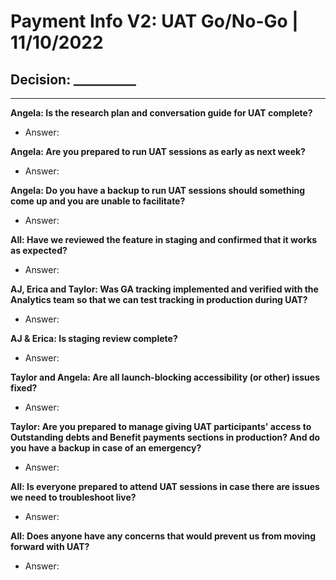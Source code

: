 # Payment Info V2: UAT Go/No-Go | 11/10/2022 

## Decision: __________

---

**Angela: Is the research plan and conversation guide for UAT complete?**
- Answer: 

**Angela: Are you prepared to run UAT sessions as early as next week?**
- Answer: 

**Angela: Do you have a backup to run UAT sessions should something come up and you are unable to facilitate?**
- Answer: 

**All: Have we reviewed the feature in staging and confirmed that it works as expected?**
- Answer: 

**AJ, Erica and Taylor: Was GA tracking implemented and verified with the Analytics team so that we can test tracking in production during UAT?**
- Answer: 

**AJ & Erica: Is staging review complete?**
- Answer:

**Taylor and Angela: Are all launch-blocking accessibility (or other) issues fixed?**
- Answer: 

**Taylor: Are you prepared to manage giving UAT participants' access to Outstanding debts and Benefit payments sections in production? And do you have a backup in case of an emergency?**
- Answer: 

**All: Is everyone prepared to attend UAT sessions in case there are issues we need to troubleshoot live?**
- Answer: 

**All: Does anyone have any concerns that would prevent us from moving forward with UAT?**
- Answer: 
